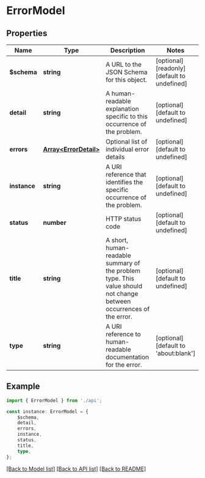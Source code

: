 # ErrorModel


## Properties

Name | Type | Description | Notes
------------ | ------------- | ------------- | -------------
**$schema** | **string** | A URL to the JSON Schema for this object. | [optional] [readonly] [default to undefined]
**detail** | **string** | A human-readable explanation specific to this occurrence of the problem. | [optional] [default to undefined]
**errors** | [**Array&lt;ErrorDetail&gt;**](ErrorDetail.md) | Optional list of individual error details | [optional] [default to undefined]
**instance** | **string** | A URI reference that identifies the specific occurrence of the problem. | [optional] [default to undefined]
**status** | **number** | HTTP status code | [optional] [default to undefined]
**title** | **string** | A short, human-readable summary of the problem type. This value should not change between occurrences of the error. | [optional] [default to undefined]
**type** | **string** | A URI reference to human-readable documentation for the error. | [optional] [default to 'about:blank']

## Example

```typescript
import { ErrorModel } from './api';

const instance: ErrorModel = {
    $schema,
    detail,
    errors,
    instance,
    status,
    title,
    type,
};
```

[[Back to Model list]](../README.md#documentation-for-models) [[Back to API list]](../README.md#documentation-for-api-endpoints) [[Back to README]](../README.md)
